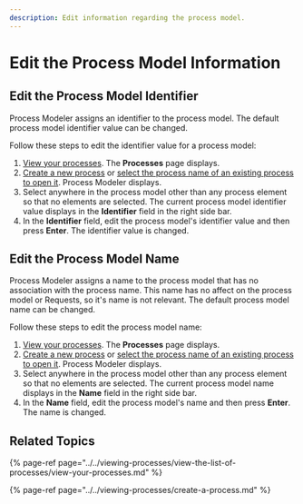 ```yaml
---
description: Edit information regarding the process model.
---
```


# Edit the Process Model Information

## Edit the Process Model Identifier

Process Modeler assigns an identifier to the process model. The default process model identifier value can be changed.

Follow these steps to edit the identifier value for a process model:

1. [View your processes](https://processmaker.gitbook.io/processmaker-4-community/-LPblkrcFWowWJ6HZdhC/~/drafts/-LRhVZm0ddxDcGGdN5ZN/primary/designing-processes/viewing-processes/view-the-list-of-processes/view-your-processes#view-all-processes). The **Processes** page displays.
2. [Create a new process](../../viewing-processes/create-a-process.md) or [select the process name of an existing process to open it](../../viewing-processes/view-the-list-of-processes/view-your-processes.md#view-all-processes). Process Modeler displays.
3. Select anywhere in the process model other than any process element so that no elements are selected. The current process model identifier value displays in the **Identifier** field in the right side bar.
4. In the **Identifier** field, edit the process model's identifier value and then press **Enter**. The identifier value is changed.

## Edit the Process Model Name

Process Modeler assigns a name to the process model that has no association with the process name. This name has no affect on the process model or Requests, so it's name is not relevant. The default process model name can be changed.

Follow these steps to edit the process model name:

1. [View your processes](https://processmaker.gitbook.io/processmaker-4-community/-LPblkrcFWowWJ6HZdhC/~/drafts/-LRhVZm0ddxDcGGdN5ZN/primary/designing-processes/viewing-processes/view-the-list-of-processes/view-your-processes#view-all-processes). The **Processes** page displays.
2. [Create a new process](../../viewing-processes/create-a-process.md) or [select the process name of an existing process to open it](../../viewing-processes/view-the-list-of-processes/view-your-processes.md#view-all-processes). Process Modeler displays.
3. Select anywhere in the process model other than any process element so that no elements are selected. The current process model name displays in the **Name** field in the right side bar.
4. In the **Name** field, edit the process model's name and then press **Enter**. The name is changed.

## Related Topics

{% page-ref page="../../viewing-processes/view-the-list-of-processes/view-your-processes.md" %}

{% page-ref page="../../viewing-processes/create-a-process.md" %}

